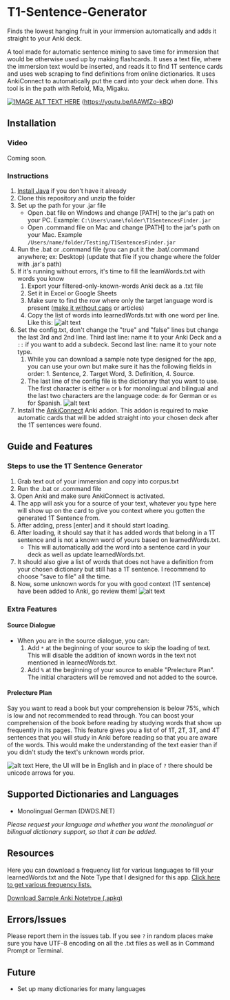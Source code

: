 # T1-Sentence-Generator
Finds the lowest hanging fruit in your immersion automatically and adds it straight to your Anki deck.

A tool made for automatic sentence mining to save time for immersion that would be otherwise used up by making flashcards. It uses a text file, where the immersion text would be inserted, and reads it to find 1T sentence cards and uses web scraping to find definitions from online dictionaries. It uses AnkiConnect to automatically put the card into your deck when done. This tool is in the path with Refold, Mia, Migaku.

[![IMAGE ALT TEXT HERE](https://img.youtube.com/vi/lAAWfZo-kBQ/0.jpg)](https://www.youtube.com/watch?v=lAAWfZo-kBQ) (https://youtu.be/lAAWfZo-kBQ)

## Installation
### Video
Coming soon.

### Instructions
1. [Install Java](https://java.com/en/download/) if you don't have it already
2. Clone this repository and unzip the folder
3. Set up the path for your .jar file
    * Open .bat file on Windows and change [PATH] to the jar's path on your PC. Example: `C:\Users\name\folder\T1SentencesFinder.jar`
    * Open .command file on Mac and change [PATH] to the jar's path on your Mac. Example `/Users/name/folder/Testing/T1SentencesFinder.jar`
4. Run the .bat or .command file (you can put it the .bat/.command anywhere; ex: Desktop) (update that file if you change where the folder with .jar's path)
5. If it's running without errors, it's time to fill the learnWords.txt with words you know
    1. Export your filtered-only-known-words Anki deck as a .txt file
    2. Set it in Excel or Google Sheets
    3. Make sure to find the row where only the target language word is present ([make it without caps](https://decapitalize.eu/) or articles)
    4. Copy the list of words into learnedWords.txt with one word per line. Like this: ![alt text](https://i.imgur.com/haAgGKN.png "One word per line")
6. Set the config.txt, don't change the "true" and "false" lines but change the last 3rd and 2nd line. Third last line: name it to your Anki Deck and a `::` if you want to add a subdeck. Second last line: name it to your note type.
    1. While you can download a sample note type designed for the app, you can use your own but make sure it has the following fields in order: 1. Sentence, 2. Target Word, 3. Definition, 4. Source.
    2. The last line of the config file is the dictionary that you want to use. The first character is either `m` or `b` for monolingual and bilingual and the last two characters are the language code: `de` for German or `es` for Spanish. ![alt text](https://i.imgur.com/5E5tj1g.png "config.txt")
7. Install the [AnkiConnect](https://ankiweb.net/shared/info/2055492159) Anki addon. This addon is required to make automatic cards that will be added straight into your chosen deck after the 1T sentences were found.

## Guide and Features
### Steps to use the 1T Sentence Generator
1. Grab text out of your immersion and copy into corpus.txt
2. Run the .bat or .command file
3. Open Anki and make sure AnkiConnect is activated.
4. The app will ask you for a source of your text, whatever you type here will show up on the card to give you context where you gotten the generated 1T Sentence from.
5. After adding, press [enter] and it should start loading.
6. After loading, it should say that it has added words that belong in a 1T sentence and is not a known word of yours based on learnedWords.txt.
    * This will automatically add the word into a sentence card in your deck as well as update learnedWords.txt.
7. It should also give a list of words that does not have a definition from your chosen dictionary but still has a 1T sentence. I recommend to choose "save to file" all the time.
8. Now, some unknown words for you with good context (1T sentence) have been added to Anki, go review them!
![alt text](https://i.imgur.com/DotVghO.png "1T Sentence in Anki")

### Extra Features
#### Source Dialogue
* When you are in the source dialogue, you can:
    1. Add `*` at the beginning of your source to skip the loading of text. This will disable the addition of known words in the text not mentioned in learnedWords.txt.
    2. Add `%` at the beginning of your source to enable "Prelecture Plan".
    The initial characters will be removed and not added to the source.
#### Prelecture Plan
Say you want to read a book but your comprehension is below 75%, which is low and not recommended to read through. You can boost your comprehension of the book before reading by studying words that show up frequently in its pages. This feature gives you a list of of 1T, 2T, 3T, and 4T sentences that you will study in Anki before reading so that you are aware of the words. This would make the understanding of the text easier than if you didn't study the text's unknown words prior.

![alt text](https://i.imgur.com/hJQIlde.png "Prelecture Plan")
Here, the UI will be in English and in place of `?` there should be unicode arrows for you.

## Supported Dictionaries and Languages
* Monolingual German (DWDS.NET)

*Please request your language and whether you want the monolingual or bilingual dictionary support, so that it can be added.*

## Resources
Here you can download a frequency list for various languages to fill your learnedWords.txt and the Note Type that I designed for this app.
[Click here to get various frequency lists.](https://github.com/melling/LanguageLearning)

<a id="raw-url" href="https://raw.githubusercontent.com/Amiothenes/1T-Sentence-Miner/master/Deck.apkg">Download Sample Anki Notetype (.apkg)</a>

## Errors/Issues
Please report them in the issues tab.
If you see `?` in random places make sure you have UTF-8 encoding on all the .txt files as well as in Command Prompt or Terminal.

## Future
* Set up many dictionaries for many languages
